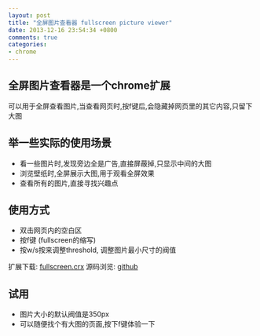 ```yaml
---
layout: post
title: "全屏图片查看器 fullscreen picture viewer"
date: 2013-12-16 23:54:34 +0800
comments: true
categories: 
- chrome
---
```


## 全屏图片查看器是一个chrome扩展
  可以用于全屏查看图片,当查看网页时,按f键后,会隐藏掉网页里的其它内容,只留下大图

## 举一些实际的使用场景

 * 看一些图片时,发现旁边全是广告,直接屏蔽掉,只显示中间的大图
 * 浏览壁纸时,全屏展示大图,用于观看全屏效果
 * 查看所有的图片,直接寻找兴趣点

## 使用方式
 * 双击网页内的空白区
 * 按f键 (fullscreen的缩写)
 * 按w/s按来调整threshold, 调整图片最小尺寸的阀值

扩展下载: [fullscreen.crx](http://www.lianghaijun.com/download/fullscreen.crx)
源码浏览: [github](https://github.com/seavers/fullscreen)

## 试用
 * 图片大小的默认阀值是350px
 * 可以随便找个有大图的页面,按下f键体验一下



